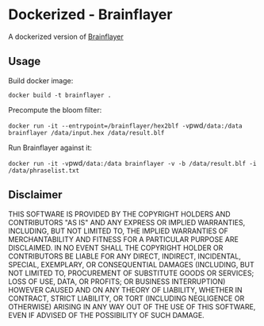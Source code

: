 # Dockerized - Brainflayer

A dockerized version of [Brainflayer](https://github.com/ryancdotorg/brainflayer)

## Usage

Build docker image:

`docker build -t brainflayer .`

Precompute the bloom filter:

`docker run -it --entrypoint=/brainflayer/hex2blf -v`pwd`/data:/data brainflayer /data/input.hex /data/result.blf`

Run Brainflayer against it:

`docker run -it -v`pwd`/data:/data brainflayer -v -b /data/result.blf -i /data/phraselist.txt`

## Disclaimer

THIS SOFTWARE IS PROVIDED BY THE COPYRIGHT HOLDERS AND CONTRIBUTORS "AS IS"
AND ANY EXPRESS OR IMPLIED WARRANTIES, INCLUDING, BUT NOT LIMITED TO, THE
IMPLIED WARRANTIES OF MERCHANTABILITY AND FITNESS FOR A PARTICULAR PURPOSE
ARE DISCLAIMED. IN NO EVENT SHALL THE COPYRIGHT HOLDER OR CONTRIBUTORS BE
LIABLE FOR ANY DIRECT, INDIRECT, INCIDENTAL, SPECIAL, EXEMPLARY, OR
CONSEQUENTIAL DAMAGES (INCLUDING, BUT NOT LIMITED TO, PROCUREMENT OF
SUBSTITUTE GOODS OR SERVICES; LOSS OF USE, DATA, OR PROFITS; OR BUSINESS
INTERRUPTION) HOWEVER CAUSED AND ON ANY THEORY OF LIABILITY, WHETHER IN
CONTRACT, STRICT LIABILITY, OR TORT (INCLUDING NEGLIGENCE OR OTHERWISE)
ARISING IN ANY WAY OUT OF THE USE OF THIS SOFTWARE, EVEN IF ADVISED OF THE
POSSIBILITY OF SUCH DAMAGE.
